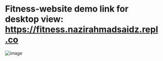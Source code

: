 # Fitness-website demo link for desktop view: https://fitness.nazirahmadsaidz.repl.co

![image](https://user-images.githubusercontent.com/18614610/230841529-cfb9db28-d556-4f5a-bd54-0d851f6b7803.png)

